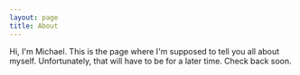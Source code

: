 ```yaml
---
layout: page
title: About
---
```


Hi, I'm Michael. This is the page where I'm supposed to tell you all about myself. Unfortunately, that will have to be for a later time. Check back soon.